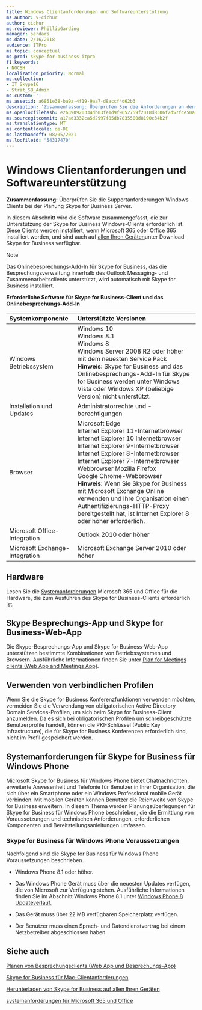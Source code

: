 ```yaml
---
title: Windows Clientanforderungen und Softwareunterstützung
ms.author: v-cichur
author: cichur
ms.reviewer: PhillipGarding
manager: serdars
ms.date: 2/16/2018
audience: ITPro
ms.topic: conceptual
ms.prod: skype-for-business-itpro
f1.keywords:
- NOCSH
localization_priority: Normal
ms.collection:
- IT_Skype16
- Strat_SB_Admin
ms.custom: ''
ms.assetid: a6851e38-ba9a-4f19-9aa7-d8accf4d62b3
description: 'Zusammenfassung: Überprüfen Sie die Anforderungen an den Windows Clientsupport, während Sie Skype for Business Server planen.'
ms.openlocfilehash: e26390920334db03fe1d9f9652759f2018d8306f2d57fce50a32165c4d20bb28
ms.sourcegitcommit: a17ad3332ca5d2997f85db7835500d8190c34b2f
ms.translationtype: MT
ms.contentlocale: de-DE
ms.lasthandoff: 08/05/2021
ms.locfileid: "54317470"
---
```

# <a name="windows-client-requirements-and-software-support"></a>Windows Clientanforderungen und Softwareunterstützung
 
**Zusammenfassung:** Überprüfen Sie die Supportanforderungen Windows Clients bei der Planung Skype for Business Server.
  
In diesem Abschnitt wird die Software zusammengefasst, die zur Unterstützung der Skype for Business Windows-Clients erforderlich ist. Diese Clients werden installiert, wenn Microsoft 365 oder Office 365 installiert werden, und sind auch auf [allen Ihren Geräten](https://products.office.com/skype-for-business/download-app?tab=tabs-3)unter Download Skype for Business verfügbar.
  
> [!NOTE]
> Das Onlinebesprechungs-Add-In für Skype for Business, das die Besprechungsverwaltung innerhalb des Outlook Messaging- und Zusammenarbeitsclients unterstützt, wird automatisch mit Skype for Business installiert. 
  
**Erforderliche Software für Skype for Business-Client und das Onlinebesprechungs-Add-In**

|**Systemkomponente**|**Unterstützte Versionen**|
|:-----|:-----|
|Windows Betriebssystem  <br/> |Windows 10  <br/> Windows 8.1  <br/> Windows 8 <br/> Windows Server 2008 R2 oder höher mit dem neuesten Service Pack  <br/> **Hinweis:** Skype for Business und das Onlinebesprechungs-Add-In für Skype for Business werden unter Windows Vista oder Windows XP (beliebige Version) nicht unterstützt. <br/> |
|Installation und Updates  <br/> |Administratorrechte und -berechtigungen  <br/> |
|Browser  <br/> |Microsoft Edge  <br/> Internet Explorer 11-Internetbrowser  <br/>  Internet Explorer 10 Internetbrowser <br/> Internet Explorer 9-Internetbrowser  <br/> Internet Explorer 8-Internetbrowser  <br/> Internet Explorer 7-Internetbrowser  <br/> Webbrowser Mozilla Firefox  <br/>  Google Chrome-Webbrowser  <br/>**Hinweis:** Wenn Sie Skype for Business mit Microsoft Exchange Online verwenden und Ihre Organisation einen Authentifizierungs-HTTP-Proxy bereitgestellt hat, ist Internet Explorer 8 oder höher erforderlich.           |
|Microsoft Office-Integration  <br/> | Outlook 2010 oder höher |
|Microsoft Exchange-Integration  <br/> | Microsoft Exchange Server 2010 oder höher  | 
   
## <a name="hardware"></a>Hardware

Lesen Sie die [Systemanforderungen](https://products.office.com/office-system-requirements) Microsoft 365 und Office für die Hardware, die zum Ausführen des Skype for Business-Clients erforderlich ist.
  
## <a name="skype-meetings-app-and-skype-for-business-web-app"></a>Skype Besprechungs-App und Skype for Business-Web-App 

Die Skype-Besprechungs-App und Skype for Business-Web-App unterstützen bestimmte Kombinationen von Betriebssystemen und Browsern. Ausführliche Informationen finden Sie unter [Plan for Meetings clients (Web App and Meetings App)](meetings-clients.md). 
  
## <a name="using-mandatory-profiles"></a>Verwenden von verbindlichen Profilen

Wenn Sie die Skype for Business Konferenzfunktionen verwenden möchten, vermeiden Sie die Verwendung von obligatorischen Active Directory Domain Services-Profilen, um sich beim Skype for Business-Client anzumelden. Da es sich bei obligatorischen Profilen um schreibgeschützte Benutzerprofile handelt, können die PKI-Schlüssel (Public Key Infrastructure), die für Skype for Business Konferenzen erforderlich sind, nicht im Profil gespeichert werden. 
  
## <a name="system-requirements-for-skype-for-business-for-windows-phone"></a>Systemanforderungen für Skype for Business für Windows Phone
 
 
Microsoft Skype for Business für Windows Phone bietet Chatnachrichten, erweiterte Anwesenheit und Telefonie für Benutzer in Ihrer Organisation, die sich über ein Smartphone oder ein Windows Professional mobile Gerät verbinden. Mit mobilen Geräten können Benutzer die Reichweite von Skype for Business erweitern. In diesem Thema werden Planungsüberlegungen für Skype for Business für Windows Phone beschrieben, die die Ermittlung von Voraussetzungen und technischen Anforderungen, erforderlichen Komponenten und Bereitstellungsanleitungen umfassen.
  
### <a name="skype-for-business-for-windows-phone-prerequisites"></a>Skype for Business für Windows Phone Voraussetzungen

Nachfolgend sind die Skype for Business für Windows Phone Voraussetzungen beschrieben.
  
- Windows Phone 8.1 oder höher.
    
- Das Windows Phone Gerät muss über die neuesten Updates verfügen, die von Microsoft zur Verfügung stehen. Ausführliche Informationen finden Sie im Abschnitt Windows Phone 8.1 unter [Windows Phone 8 Updateverlauf.](https://go.microsoft.com/fwlink/p/?LinkID=281961)
    
- Das Gerät muss über 22 MB verfügbaren Speicherplatz verfügen.
    
- Der Benutzer muss einen Sprach- und Datendienstvertrag bei einem Netzbetreiber abgeschlossen haben.


## <a name="see-also"></a>Siehe auch

[Planen von Besprechungsclients (Web App und Besprechungs-App)](meetings-clients.md)
  
[Skype for Business für Mac-Clientanforderungen](mac-requirements.md)

[Herunterladen von Skype for Business auf allen Ihren Geräten](https://products.office.com/skype-for-business/download-app?tab=tabs-3)
  
[systemanforderungen für Microsoft 365 und Office](https://products.office.com/office-system-requirements)
